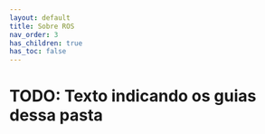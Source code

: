 ```yaml
---
layout: default
title: Sobre ROS
nav_order: 3
has_children: true
has_toc: false
---
```


# TODO: Texto indicando os guias dessa pasta
